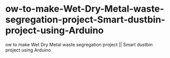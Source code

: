 # ow-to-make-Wet-Dry-Metal-waste-segregation-project-Smart-dustbin-project-using-Arduino
ow to make Wet Dry Metal waste segregation project || Smart dustbin project using Arduino
